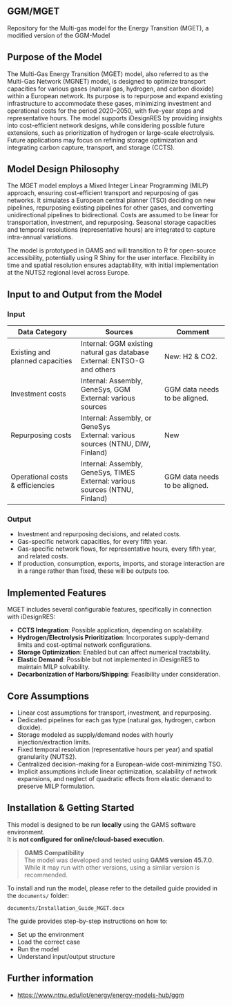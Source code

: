 ## GGM/MGET
Repository for the Multi-gas model for the Energy Transition (MGET), a modified version of the GGM-Model

## Purpose of the Model

The Multi-Gas Energy Transition (MGET) model, also referred to as the Multi-Gas Network (MGNET) model, is designed to optimize transport capacities for various gases (natural gas, hydrogen, and carbon dioxide) within a European network. Its purpose is to repurpose and expand existing infrastructure to accommodate these gases, minimizing investment and operational costs for the period 2020–2050, with five-year steps and representative hours. The model supports iDesignRES by providing insights into cost-efficient network designs, while considering possible future extensions, such as prioritization of hydrogen or large-scale electrolysis. Future applications may focus on refining storage optimization and integrating carbon capture, transport, and storage (CCTS).

## Model Design Philosophy

The MGET model employs a Mixed Integer Linear Programming (MILP) approach, ensuring cost-efficient transport and repurposing of gas networks. It simulates a European central planner (TSO) deciding on new pipelines, repurposing existing pipelines for other gases, and converting unidirectional pipelines to bidirectional. Costs are assumed to be linear for transportation, investment, and repurposing. Seasonal storage capacities and temporal resolutions (representative hours) are integrated to capture intra-annual variations.

The model is prototyped in GAMS and will transition to R for open-source accessibility, potentially using R Shiny for the user interface. Flexibility in time and spatial resolution ensures adaptability, with initial implementation at the NUTS2 regional level across Europe.

## Input to and Output from the Model

### Input

| **Data Category**         | **Sources**                          | **Comment**                          |
|---------------------------|---------------------------------------|---------------------------------------|
| Existing and planned capacities | Internal: GGM existing natural gas database <br> External: ENTSO-G and others | New: H2 & CO2.                      |
| Investment costs          | Internal: Assembly, GeneSys, GGM <br> External: various sources              | GGM data needs to be aligned.        |
| Repurposing costs         | Internal: Assembly, or GeneSys <br> External: various sources (NTNU, DIW, Finland) | New                                  |
| Operational costs & efficiencies | Internal: Assembly, GeneSys, TIMES <br> External: various sources (NTNU, Finland) | GGM data needs to be aligned.       |

### Output

- Investment and repurposing decisions, and related costs.
- Gas-specific network capacities, for every fifth year.
- Gas-specific network flows, for representative hours, every fifth year, and related costs.
- If production, consumption, exports, imports, and storage interaction are in a range rather than fixed, these will be outputs too.

## Implemented Features

MGET includes several configurable features, specifically in connection with iDesignRES:

- **CCTS Integration**: Possible application, depending on scalability.
- **Hydrogen/Electrolysis Prioritization**: Incorporates supply-demand limits and cost-optimal network configurations.
- **Storage Optimization**: Enabled but can affect numerical tractability.
- **Elastic Demand**: Possible but not implemented in iDesignRES to maintain MILP solvability.
- **Decarbonization of Harbors/Shipping**: Feasibility under consideration.

## Core Assumptions

- Linear cost assumptions for transport, investment, and repurposing.
- Dedicated pipelines for each gas type (natural gas, hydrogen, carbon dioxide).
- Storage modeled as supply/demand nodes with hourly injection/extraction limits.
- Fixed temporal resolution (representative hours per year) and spatial granularity (NUTS2).
- Centralized decision-making for a European-wide cost-minimizing TSO.
- Implicit assumptions include linear optimization, scalability of network expansions, and neglect of quadratic effects from elastic demand to preserve MILP formulation.

## Installation & Getting Started

This model is designed to be run **locally** using the GAMS software environment.  
It is **not configured for online/cloud-based execution**.

> **GAMS Compatibility**  
> The model was developed and tested using **GAMS version 45.7.0**.  
> While it may run with other versions, using a similar version is recommended.

To install and run the model, please refer to the detailed guide provided in the `documents/` folder:

 `documents/Installation_Guide_MGET.docx`

The guide provides step-by-step instructions on how to:
- Set up the environment
- Load the correct case
- Run the model
- Understand input/output structure


## Further information

- https://www.ntnu.edu/iot/energy/energy-models-hub/ggm
